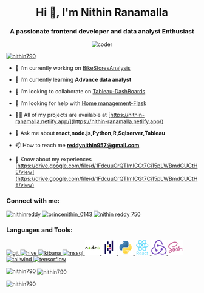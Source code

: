 <h1 align="center">Hi 👋, I'm Nithin Ranamalla</h1>
<h3 align="center">A passionate frontend developer and data analyst Enthusiast</h3>

<p align="center"> 
  <img src="https://www.bing.com/th/id/OGC.c0d1b11e54c2b07f7353dd160e8ba80d?pid=1.7&rurl=https%3a%2f%2fcdn.dribbble.com%2fusers%2f1059583%2fscreenshots%2f4171367%2fcoding-freak.gif&ehk=lm8USaegpIM08X3NbwFPQMr7SjSKU%2f%2faFj7rYY0odvA%3d" alt="coder" width="300" />
</p>




<p align="left"> <a href="https://github.com/nithin790"><img src="https://github-profile-trophy.vercel.app/?username=nithin790" alt="nithin790" /></a> </p>




- 🔭 I’m currently working on [BikeStoresAnalysis](https://github.com/nithin790/BikeStoresAnalysis)

- 🌱 I’m currently learning **Advance data analyst**

- 👯 I’m looking to collaborate on [Tableau-DashBoards](https://github.com/nithin790/Tableau-Dashboards)

- 🤝 I’m looking for help with [Home management-Flask](https://github.com/nithin790/HOME-TASK-MANAGEMNET---Flask)

- 👨‍💻 All of my projects are available at [https://nithin-ranamalla.netlify.app/](https://nithin-ranamalla.netlify.app/)

- 💬 Ask me about **react,node.js,Python,R,Sqlserver,Tableau**

- 📫 How to reach me **reddynithin957@gmail.com**

- 📄 Know about my experiences [https://drive.google.com/file/d/1FdcuuCrQTImICGt7Ci15pLWBmdCUCtHE/view](https://drive.google.com/file/d/1FdcuuCrQTImICGt7Ci15pLWBmdCUCtHE/view)

<h3 align="left">Connect with me:</h3>
<p align="left">
  <a href="https://www.linkedin.com/in/nithin-reddy-03527b200/" target="_blank">
    <img src="https://raw.githubusercontent.com/rahuldkjain/github-profile-readme-generator/master/src/images/icons/Social/linked-in-alt.svg" alt="nithinreddy" height="30" width="40" />
  </a>
  <a href="https://www.instagram.com/nithin_reddy_0143/?hl=en" target="_blank">
    <img src="https://raw.githubusercontent.com/rahuldkjain/github-profile-readme-generator/master/src/images/icons/Social/instagram.svg" alt="princenithin_0143" height="30" width="40" />
  </a>
  <a href="https://www.hackerrank.com/nithin%20reddy%20750" target="_blank">
    <img src="https://raw.githubusercontent.com/rahuldkjain/github-profile-readme-generator/master/src/images/icons/Social/hackerrank.svg" alt="nithin reddy 750" height="30" width="40" />
  </a>
</p>

<h3 align="left">Languages and Tools:</h3>
<p align="left"> <a href="https://git-scm.com/" target="_blank" rel="noreferrer"> <img src="https://www.vectorlogo.zone/logos/git-scm/git-scm-icon.svg" alt="git" width="40" height="40"/> </a> <a href="https://hive.apache.org/" target="_blank" rel="noreferrer"> <img src="https://www.vectorlogo.zone/logos/apache_hive/apache_hive-icon.svg" alt="hive" width="40" height="40"/> </a> <a href="https://www.elastic.co/kibana" target="_blank" rel="noreferrer"> <img src="https://www.vectorlogo.zone/logos/elasticco_kibana/elasticco_kibana-icon.svg" alt="kibana" width="40" height="40"/> </a> <a href="https://www.microsoft.com/en-us/sql-server" target="_blank" rel="noreferrer"> <img src="https://www.svgrepo.com/show/303229/microsoft-sql-server-logo.svg" alt="mssql" width="40" height="40"/> </a> <a href="https://nodejs.org" target="_blank" rel="noreferrer"> <img src="https://raw.githubusercontent.com/devicons/devicon/master/icons/nodejs/nodejs-original-wordmark.svg" alt="nodejs" width="40" height="40"/> </a> <a href="https://pandas.pydata.org/" target="_blank" rel="noreferrer"> <img src="https://raw.githubusercontent.com/devicons/devicon/2ae2a900d2f041da66e950e4d48052658d850630/icons/pandas/pandas-original.svg" alt="pandas" width="40" height="40"/> </a> <a href="https://www.python.org" target="_blank" rel="noreferrer"> <img src="https://raw.githubusercontent.com/devicons/devicon/master/icons/python/python-original.svg" alt="python" width="40" height="40"/> </a> <a href="https://reactjs.org/" target="_blank" rel="noreferrer"> <img src="https://raw.githubusercontent.com/devicons/devicon/master/icons/react/react-original-wordmark.svg" alt="react" width="40" height="40"/> </a> <a href="https://redux.js.org" target="_blank" rel="noreferrer"> <img src="https://raw.githubusercontent.com/devicons/devicon/master/icons/redux/redux-original.svg" alt="redux" width="40" height="40"/> </a> <a href="https://sass-lang.com" target="_blank" rel="noreferrer"> <img src="https://raw.githubusercontent.com/devicons/devicon/master/icons/sass/sass-original.svg" alt="sass" width="40" height="40"/> </a> <a href="https://tailwindcss.com/" target="_blank" rel="noreferrer"> <img src="https://www.vectorlogo.zone/logos/tailwindcss/tailwindcss-icon.svg" alt="tailwind" width="40" height="40"/> </a> <a href="https://www.tensorflow.org" target="_blank" rel="noreferrer"> <img src="https://www.vectorlogo.zone/logos/tensorflow/tensorflow-icon.svg" alt="tensorflow" width="40" height="40"/> </a> </p>

<p><img align="left" src="https://github-readme-stats.vercel.app/api/top-langs?username=nithin790&show_icons=true&locale=en&layout=compact" alt="nithin790" /></p>

<p>&nbsp;<img align="center" src="https://github-readme-stats.vercel.app/api?username=nithin790&show_icons=true&locale=en" alt="nithin790" /></p>

<p><img align="center" src="https://github-readme-streak-stats.herokuapp.com/?user=nithin790&" alt="nithin790" /></p>
